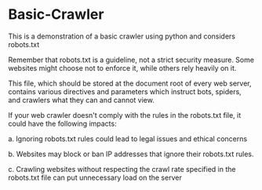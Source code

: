 # Basic-Crawler
This is a demonstration of a basic crawler using python and considers robots.txt

Remember that robots.txt is a guideline, not a strict security measure. Some websites might choose not to enforce it, while others rely heavily on it. 

This file, which should be stored at the document root of every web server, contains various directives and parameters which instruct bots, spiders, and crawlers what they can and cannot view.

If your web crawler doesn't comply with the rules in the robots.txt file, it could have the following impacts:

 a. Ignoring robots.txt rules could lead to legal issues and ethical concerns
 
 b. Websites may block or ban IP addresses that ignore their robots.txt rules. 
 
 c. Crawling websites without respecting the crawl rate specified in the robots.txt file can put unnecessary load on the server
